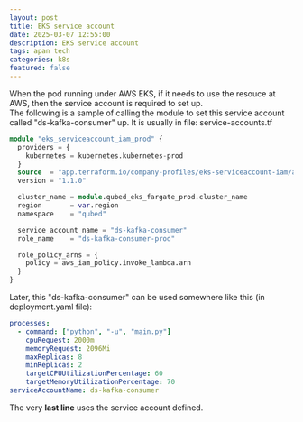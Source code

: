 ```yaml
---
layout: post
title: EKS service account
date: 2025-03-07 12:55:00
description: EKS service account
tags: apan tech
categories: k8s
featured: false
---
```

When the pod running under AWS EKS, if it needs to use the resouce at AWS, then the service account is required to set up.  
The following is a sample of calling the module to set this service account called "ds-kafka-consumer" up.  It is usually in file: service-accounts.tf
```terraform
module "eks_serviceaccount_iam_prod" {
  providers = {
    kubernetes = kubernetes.kubernetes-prod
  }
  source  = "app.terraform.io/company-profiles/eks-serviceaccount-iam/aws"
  version = "1.1.0"

  cluster_name = module.qubed_eks_fargate_prod.cluster_name
  region       = var.region
  namespace    = "qubed"

  service_account_name = "ds-kafka-consumer"
  role_name    = "ds-kafka-consumer-prod"

  role_policy_arns = {
    policy = aws_iam_policy.invoke_lambda.arn
  }
}
```
Later, this "ds-kafka-consumer" can be used somewhere like this (in deployment.yaml file):  
```yaml
processes:
  - command: ["python", "-u", "main.py"]
    cpuRequest: 2000m
    memoryRequest: 2096Mi
    maxReplicas: 8
    minReplicas: 2
    targetCPUUtilizationPercentage: 60
    targetMemoryUtilizationPercentage: 70        
serviceAccountName: ds-kafka-consumer
```
The very **last line** uses the service account defined.
